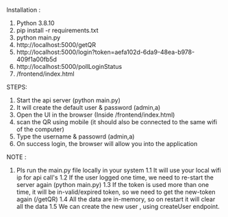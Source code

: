Installation :

1. Python 3.8.10
2. pip install -r requirements.txt
3. python main.py
4. http://localhost:5000/getQR
5. http://localhost:5000/login?token=aefa102d-6da9-48ea-b978-409f1a00fb5d
6. http://localhost:5000/pollLoginStatus
7. /frontend/index.html

STEPS:

1. Start the api server (python main.py)
2. It will create the default user & password (admin,a)
3. Open the UI in the browser (Inside /frontend/index.html)
4. scan the QR using mobile (it should also be connected to the same wifi of the computer)
5. Type the username & passowrd (admin,a)
6. On success login, the browser will allow you into the application

NOTE :
1. Pls run the main.py file locally in your system 
    1.1 It will use your local wifi ip for api call's
    1.2 If the user logged one time, we need to re-start the server again (python main.py)
    1.3 If the token is used more than one time, it will be in-valid/expired token, so we need to get the new-token again (/getQR)
    1.4 All the data are in-memory, so on restart it will clear all the data
    1.5 We can create the new user , using createUser endpoint.
    
